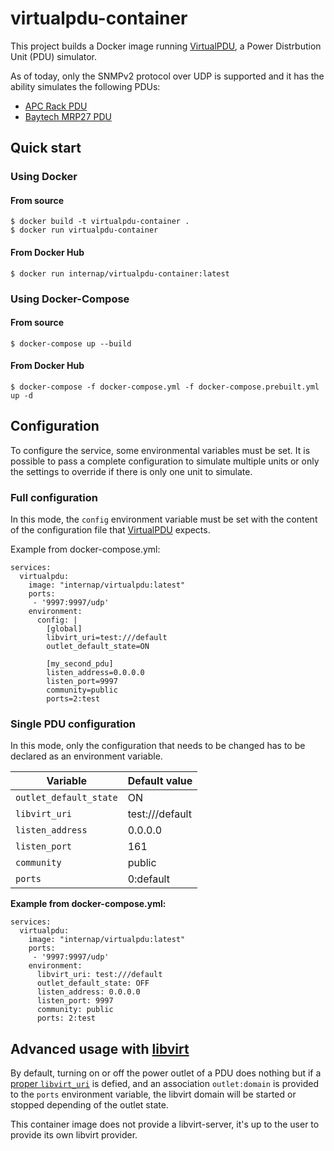virtualpdu-container
====================

This project builds a Docker image running
[VirtualPDU](http://github.com/openstack/virtualpdu), a Power
Distrbution Unit (PDU) simulator.

As of today, only the SNMPv2 protocol over UDP is supported and it has
the ability simulates the following PDUs:
 - [APC Rack PDU](https://github.com/openstack/virtualpdu/blob/master/virtualpdu/pdu/apc_rackpdu.py)
 - [Baytech MRP27 PDU](https://github.com/openstack/virtualpdu/blob/master/virtualpdu/pdu/baytech_mrp27.py)


Quick start
-----------

### Using Docker ###

#### From source ####

    $ docker build -t virtualpdu-container .
    $ docker run virtualpdu-container

#### From Docker Hub ####

    $ docker run internap/virtualpdu-container:latest


### Using Docker-Compose ###

#### From source ####

    $ docker-compose up --build
        
#### From Docker Hub ####

    $ docker-compose -f docker-compose.yml -f docker-compose.prebuilt.yml up -d

        
Configuration
-------------

To configure the service, some environmental variables must be
set.  It is possible to pass a complete configuration to simulate
multiple units or only the settings to override if there is only one
unit to simulate.


### Full configuration ###

In this mode, the `config` environment variable must be set with the
content of the configuration file that
[VirtualPDU](http://github.com/openstack/virtualpdu) expects.

Example from docker-compose.yml:

    services:
      virtualpdu:
        image: "internap/virtualpdu:latest"
        ports:
         - '9997:9997/udp'
        environment:
          config: |
            [global]
            libvirt_uri=test:///default
            outlet_default_state=ON

            [my_second_pdu]
            listen_address=0.0.0.0
            listen_port=9997
            community=public
            ports=2:test


### Single PDU configuration ###

In this mode, only the configuration that needs to be changed has to be
declared as an environment variable.

| Variable               | Default value   |
|------------------------|-----------------|
| `outlet_default_state` | ON              |
| `libvirt_uri`          | test:///default |
| `listen_address`       | 0.0.0.0         | 
| `listen_port`          | 161             |
| `community`            | public          |
| `ports`                | 0:default       |

**Example from docker-compose.yml:**

    services:
      virtualpdu:
        image: "internap/virtualpdu:latest"
        ports:
         - '9997:9997/udp'
        environment:
          libvirt_uri: test:///default
          outlet_default_state: OFF
          listen_address: 0.0.0.0
          listen_port: 9997
          community: public
          ports: 2:test


Advanced usage with [libvirt](http://libvirt.org/)
--------------------------------------------------

By default, turning on or off the power outlet of a PDU does nothing but
if a [proper `libvirt_uri`](http://libvirt.org/uri.html) is defied, and
an association `outlet:domain` is provided to the `ports` environment
variable, the libvirt domain will be started or stopped depending of the
outlet state.

This container image does not provide a libvirt-server, it's up to the
user to provide its own libvirt provider.
